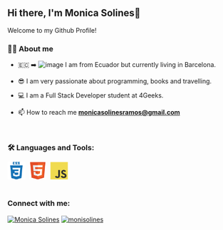 ## Hi there, I'm Monica Solines👋  
Welcome to my Github Profile!


### :woman_technologist: About me
- 🇪🇨 ➡️ ![image](https://github.com/user-attachments/assets/8fcd659f-e348-488a-a0de-0f41d2688362)
  I am from Ecuador but currently living in Barcelona.

- 😎  I am very passionate about programming, books and travelling.

- 💻  I am a Full Stack Developer student at 4Geeks.
  
- 📫  How to reach me **monicasolinesramos@gmail.com**

</br>

### :hammer_and_wrench: Languages and Tools:

<div>
  <img src="https://github.com/devicons/devicon/blob/master/icons/css3/css3-plain-wordmark.svg"  title="CSS3" alt="CSS" width="40" height="40"/>&nbsp;
  <img src="https://github.com/devicons/devicon/blob/master/icons/html5/html5-original.svg" title="HTML5" alt="HTML" width="40" height="40"/>&nbsp;
  <img src="https://github.com/devicons/devicon/blob/master/icons/javascript/javascript-original.svg" title="JavaScript" alt="JavaScript" width="40" height="40"/>&nbsp;
</div>

</br>

### Connect with me:
<p align="left">
<a href="https://www.linkedin.com/in/monica-solines-a89647226/" target="blank"><img align="center" src="https://raw.githubusercontent.com/rahuldkjain/github-profile-readme-generator/master/src/images/icons/Social/linked-in-alt.svg" alt="Monica Solines" height="30" width="40" /></a>
<a href="https://www.instagram.com/monisolines/" target="blank"><img align="center" src="https://raw.githubusercontent.com/rahuldkjain/github-profile-readme-generator/master/src/images/icons/Social/instagram.svg" alt="monisolines" height="30" width="40" /></a>
<a href="monicasolinesramos@gmail.com"> <img/> </a> 
</p>



<!--
> attention

**negrita**

`comando`

se muestra como cajita de codigo: que permite hasta copiar(el html le da color si es codigo) (este es un codigo random html)
```html
 <div class="card-header h4"> 
         Payment form example 
    </div>

```
este es de javascript
```js
for(let i=0; i<companies.length; i++) {
    console.log(companies[i]);
}
```


linea:
***

imagen:
![image](https://github.com/user-attachments/assets/a793f23b-7e13-40a4-9ed7-bd594d0e490a)
![image](https://github.com/user-attachments/assets/e11661ca-9b01-4c2d-9a38-2a52692956db)



*italic*

lista
- item1
- -item 2
- item 3

lista numeros
1. item
2. item
3. item

para tener espacio debes dejar una linea

este es el segundo parrafo
-->

<!--
**monicasolines/monicasolines** is a ✨ _special_ ✨ repository because its `README.md` (this file) appears on your GitHub profile.

Here are some ideas to get you started:

- 🔭 I’m currently working on ...
- 🌱 I’m currently learning ...
- 👯 I’m looking to collaborate on ...
- 🤔 I’m looking for help with ...
- 💬 Ask me about ...
- 📫 How to reach me: ...
- 😄 Pronouns: ...
- ⚡ Fun fact: ...
-->
